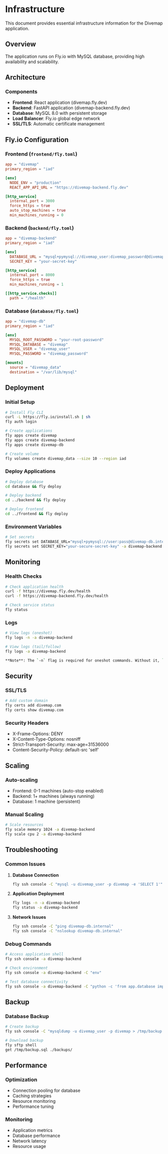 # Infrastructure

This document provides essential infrastructure information for the Divemap application.

## Overview

The application runs on Fly.io with MySQL database, providing high availability and scalability.

## Architecture

### Components
- **Frontend**: React application (divemap.fly.dev)
- **Backend**: FastAPI application (divemap-backend.fly.dev)
- **Database**: MySQL 8.0 with persistent storage
- **Load Balancer**: Fly.io global edge network
- **SSL/TLS**: Automatic certificate management

## Fly.io Configuration

### Frontend (`frontend/fly.toml`)
```toml
app = "divemap"
primary_region = "iad"

[env]
  NODE_ENV = "production"
  REACT_APP_API_URL = "https://divemap-backend.fly.dev"

[http_service]
  internal_port = 3000
  force_https = true
  auto_stop_machines = true
  min_machines_running = 0
```

### Backend (`backend/fly.toml`)
```toml
app = "divemap-backend"
primary_region = "iad"

[env]
  DATABASE_URL = "mysql+pymysql://divemap_user:divemap_password@divemap-db.internal:3306/divemap"
  SECRET_KEY = "your-secret-key"

[http_service]
  internal_port = 8000
  force_https = true
  min_machines_running = 1

[[http_service.checks]]
  path = "/health"
```

### Database (`database/fly.toml`)
```toml
app = "divemap-db"
primary_region = "iad"

[env]
  MYSQL_ROOT_PASSWORD = "your-root-password"
  MYSQL_DATABASE = "divemap"
  MYSQL_USER = "divemap_user"
  MYSQL_PASSWORD = "divemap_password"

[mounts]
  source = "divemap_data"
  destination = "/var/lib/mysql"
```

## Deployment

### Initial Setup
```bash
# Install Fly CLI
curl -L https://fly.io/install.sh | sh
fly auth login

# Create applications
fly apps create divemap
fly apps create divemap-backend
fly apps create divemap-db

# Create volume
fly volumes create divemap_data --size 10 --region iad
```

### Deploy Applications
```bash
# Deploy database
cd database && fly deploy

# Deploy backend
cd ../backend && fly deploy

# Deploy frontend
cd ../frontend && fly deploy
```

### Environment Variables
```bash
# Set secrets
fly secrets set DATABASE_URL="mysql+pymysql://user:pass@divemap-db.internal:3306/divemap" -a divemap-backend
fly secrets set SECRET_KEY="your-secure-secret-key" -a divemap-backend
```

## Monitoring

### Health Checks
```bash
# Check application health
curl -f https://divemap.fly.dev/health
curl -f https://divemap-backend.fly.dev/health

# Check service status
fly status
```

### Logs
```bash
# View logs (oneshot)
fly logs -n -a divemap-backend

# View logs (tail/follow)
fly logs -a divemap-backend

**Note**: The `-n` flag is required for oneshot commands. Without it, `fly logs` will tail the logs continuously.
```

## Security

### SSL/TLS
```bash
# Add custom domain
fly certs add divemap.com
fly certs show divemap.com
```

### Security Headers
- X-Frame-Options: DENY
- X-Content-Type-Options: nosniff
- Strict-Transport-Security: max-age=31536000
- Content-Security-Policy: default-src 'self'

## Scaling

### Auto-scaling
- Frontend: 0-1 machines (auto-stop enabled)
- Backend: 1+ machines (always running)
- Database: 1 machine (persistent)

### Manual Scaling
```bash
# Scale resources
fly scale memory 1024 -a divemap-backend
fly scale cpu 2 -a divemap-backend
```

## Troubleshooting

### Common Issues

1. **Database Connection**
   ```bash
   fly ssh console -C "mysql -u divemap_user -p divemap -e 'SELECT 1'"
   ```

2. **Application Deployment**
   ```bash
   fly logs -n -a divemap-backend
   fly status -a divemap-backend
   ```

3. **Network Issues**
   ```bash
   fly ssh console -C "ping divemap-db.internal"
   fly ssh console -C "nslookup divemap-db.internal"
   ```

### Debug Commands
```bash
# Access application shell
fly ssh console -a divemap-backend

# Check environment
fly ssh console -a divemap-backend -C "env"

# Test database connectivity
fly ssh console -a divemap-backend -C "python -c 'from app.database import engine; print(engine.connect())'"
```

## Backup

### Database Backup
```bash
# Create backup
fly ssh console -C "mysqldump -u divemap_user -p divemap > /tmp/backup.sql"

# Download backup
fly sftp shell
get /tmp/backup.sql ./backups/
```

## Performance

### Optimization
- Connection pooling for database
- Caching strategies
- Resource monitoring
- Performance tuning

### Monitoring
- Application metrics
- Database performance
- Network latency
- Resource usage